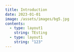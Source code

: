 ```yaml
---
title: Introduction
date: 2023-01-01
image: /assets/images/bg5.jpg
contents:
  - type: layout1
    string: TEsting
  - type: layout1
    string: "123"
---
```

